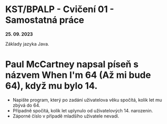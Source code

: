 
# KST/BPALP - Cvičení 01 - Samostatná práce

**25. 09. 2023**

Základy jazyka Java.

# Paul McCartney napsal píseň s názvem When I'm 64 (Až mi bude 64), když mu bylo 14.
- Napište program, který po zadání uživatelova věku spočítá, kolik let mu zbývá do 64.
- Případně spočítá, kolik let uplynulo od uživatelových 14. narozenin.
- Záporné číslo v případě mladšího uživatele nevadí.